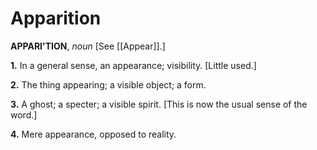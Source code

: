 # Apparition

**APPARI'TION**, _noun_ \[See [[Appear]].\]

**1.** In a general sense, an appearance; visibility. \[Little used.\]

**2.** The thing appearing; a visible object; a form.

**3.** A ghost; a specter; a visible spirit. \[This is now the usual sense of the word.\]

**4.** Mere appearance, opposed to reality.